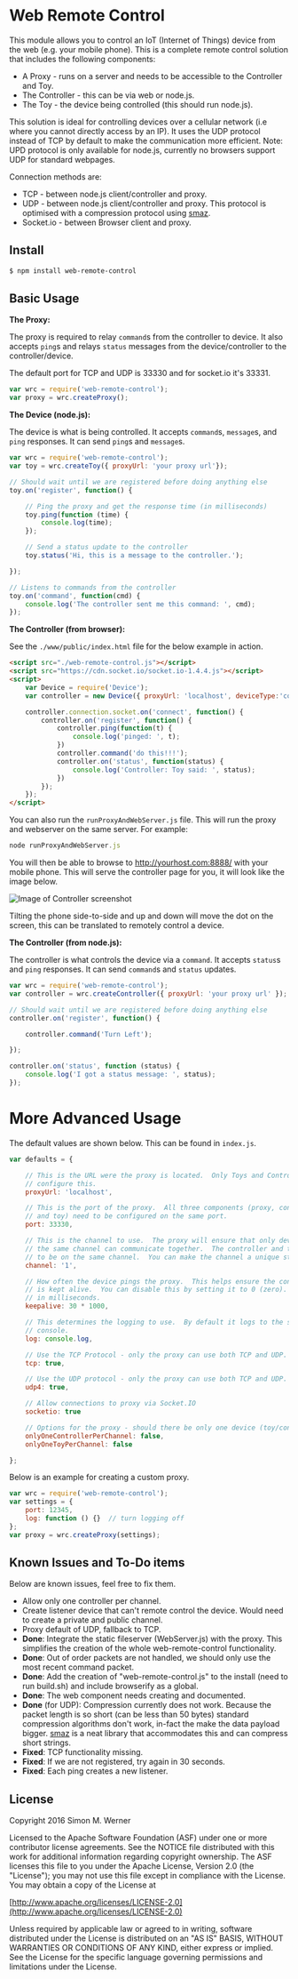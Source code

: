 # Web Remote Control
This module allows you to control an IoT (Internet of Things) device from the web (e.g. your mobile phone).  This is a complete remote control solution that includes the following components:
- A Proxy - runs on a server and needs to be accessible to the Controller and Toy.
- The Controller - this can be via web or node.js.
- The Toy - the device being controlled (this should run node.js).

This solution is ideal for controlling devices over a cellular network (i.e where you cannot directly access by an IP).  It uses the UDP protocol instead of TCP by default to make the communication more efficient.  Note: UPD protocol is only available for node.js, currently no browsers support UDP for standard webpages.

Connection methods are:
- TCP - between node.js client/controller and proxy.
- UDP - between node.js client/controller and proxy. This protocol is optimised with a compression protocol using [smaz](https://www.npmjs.com/package/smaz).
- Socket.io - between Browser client and proxy.

## Install

```bash
$ npm install web-remote-control
```

## Basic Usage
**The Proxy:**

The proxy is required to relay `command`s from the controller to device. It also accepts `ping`s and relays `status` messages from the device/controller to the controller/device.

The default port for TCP and UDP is 33330 and for socket.io it's 33331.

```JavaScript
var wrc = require('web-remote-control');
var proxy = wrc.createProxy();
```

**The Device (node.js):**

The device is what is being controlled.  It accepts `command`s, `message`s, and `ping` responses.  It can send `ping`s and `message`s.

```JavaScript
var wrc = require('web-remote-control');
var toy = wrc.createToy({ proxyUrl: 'your proxy url'});

// Should wait until we are registered before doing anything else
toy.on('register', function() {

    // Ping the proxy and get the response time (in milliseconds)
    toy.ping(function (time) {
        console.log(time);
    });

    // Send a status update to the controller
    toy.status('Hi, this is a message to the controller.');

});

// Listens to commands from the controller
toy.on('command', function(cmd) {
    console.log('The controller sent me this command: ', cmd);
});
```


**The Controller (from browser):**

See the `./www/public/index.html` file for the below example in action.

```html
<script src="./web-remote-control.js"></script>
<script src="https://cdn.socket.io/socket.io-1.4.4.js"></script>
<script>
    var Device = require('Device');
    var controller = new Device({ proxyUrl: 'localhost', deviceType:'controller' }, require('WebClientConnection'));

    controller.connection.socket.on('connect', function() {
        controller.on('register', function() {
            controller.ping(function(t) {
                console.log('pinged: ', t);
            })
            controller.command('do this!!!');
            controller.on('status', function(status) {
                console.log('Controller: Toy said: ', status);
            })
        });
    });
</script>
```

You can also run the `runProxyAndWebServer.js` file.  This will run the proxy and webserver on the same server. For example:

```JavaScript
node runProxyAndWebServer.js
```

You will then be able to browse to http://yourhost.com:8888/ with your mobile phone. This will serve the controller page for you, it will look like the image below.

![Image of Controller screenshot](https://raw.githubusercontent.com/psiphi75/web-remote-control/master/res/rc-screenshot.png)

Tilting the phone side-to-side and up and down will move the dot on the screen, this can be translated to remotely control a device.

**The Controller (from node.js):**

The controller is what controls the device via a `command`.  It accepts `status`s and `ping` responses.  It can send `command`s and `status` updates.

```JavaScript
var wrc = require('web-remote-control');
var controller = wrc.createController({ proxyUrl: 'your proxy url' });

// Should wait until we are registered before doing anything else
controller.on('register', function() {

    controller.command('Turn Left');

});

controller.on('status', function (status) {
    console.log('I got a status message: ', status);
});
```

# More Advanced Usage

The default values are shown below.  This can be found in `index.js`.

```JavaScript
var defaults = {

    // This is the URL were the proxy is located.  Only Toys and Controllers can
    // configure this.
    proxyUrl: 'localhost',

    // This is the port of the proxy.  All three components (proxy, controller,
    // and toy) need to be configured on the same port.
    port: 33330,

    // This is the channel to use.  The proxy will ensure that only devices on
    // the same channel can communicate together.  The controller and toy need
    // to be on the same channel.  You can make the channel a unique string.
    channel: '1',

    // How often the device pings the proxy.  This helps ensure the connection
    // is kept alive.  You can disable this by setting it to 0 (zero). Time is
    // in milliseconds.
    keepalive: 30 * 1000,

    // This determines the logging to use.  By default it logs to the standard
    // console.
    log: console.log,

    // Use the TCP Protocol - only the proxy can use both TCP and UDP.
    tcp: true,

    // Use the UDP protocol - only the proxy can use both TCP and UDP.
    udp4: true,

    // Allow connections to proxy via Socket.IO
    socketio: true

    // Options for the proxy - should there be only one device (toy/controller) per channel?
    onlyOneControllerPerChannel: false,
    onlyOneToyPerChannel: false

};
```

Below is an example for creating a custom proxy.

```javascript
var wrc = require('web-remote-control');
var settings = {
    port: 12345,
    log: function () {}  // turn logging off
};
var proxy = wrc.createProxy(settings);
```

## Known Issues and To-Do items

Below are known issues, feel free to fix them.
- Allow only one controller per channel.
- Create listener device that can't remote control the device.  Would need to create a private and public channel.
- Proxy default of UDP, fallback to TCP.
- **Done**: Integrate the static fileserver (WebServer.js) with the proxy.  This simplifies the creation of the whole web-remote-control functionality.
- **Done**: Out of order packets are not handled, we should only use the most recent command packet.
- **Done**: Add the creation of "web-remote-control.js" to the install (need to run build.sh) and include browserify as a global.
- **Done**: The web component needs creating and documented.
- **Done** (for UDP): Compression currently does not work.  Because the packet length is so short (can be less than 50 bytes) standard compression algorithms don't work, in-fact the make the data payload bigger.  [smaz](https://www.npmjs.com/package/smaz) is a neat library that accommodates this and can compress short strings.
- **Fixed**: TCP functionality missing.
- **Fixed**: If we are not registered, try again in 30 seconds.
- **Fixed**: Each ping creates a new listener.

## License

Copyright 2016 Simon M. Werner

Licensed to the Apache Software Foundation (ASF) under one or more contributor license agreements.  See the NOTICE file distributed with this work for additional information regarding copyright ownership.  The ASF licenses this file to you under the Apache License, Version 2.0 (the "License"); you may not use this file except in compliance with the License.  You may obtain a copy of the License at

  [http://www.apache.org/licenses/LICENSE-2.0](http://www.apache.org/licenses/LICENSE-2.0)

Unless required by applicable law or agreed to in writing, software distributed under the License is distributed on an "AS IS" BASIS, WITHOUT WARRANTIES OR CONDITIONS OF ANY KIND, either express or implied.  See the License for the specific language governing permissions and limitations under the License.
